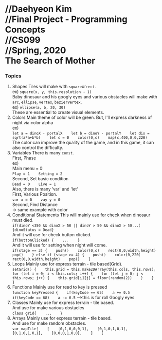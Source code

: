 //Daehyeon Kim   
//Final Project - Programming Concepts   
//CS099   
//Spring, 2020   
The Search of Mother   
=============
### Topics   
1. Shapes
Tiles will make with `square`or`rect`.   
ex) `square(x, y, this.resolution - 1)`   
Baby dinosaur and his googly eyes and various obstacles will make with `arc`, `ellipse`, `vertex`, `bezierVertex`.   
ex) `ellipse(a, b, 20, 30)`   
These are essential to create visual elements.
1. Colors
Main theme of color will be green. But, I'll express darkness of night via color alpha   
ex)   
`let a = dinoX - portalX   
let b = dinoY - portalY   
let dis = sqrt(a*a+b*b)   
let c = 0   
color(0,c)   
map(c,400,0,0,220)`   
The color can improve the quality of the game, and in this game, it can also control the difficulty.   
1. Variables
There is many `const`.   
First, Phase   
ex)   
Main menu = 0   
`Play = 1   
Setting = 2`   
Second, Set basic condition   
`Dead = 0   
Live = 1`   
Also, there is many 'var' and 'let'   
First, Various Position.   
`var x = 0   
vay y = 0`   
Second, Find Distance   
-> same example with color   
1. Conditional Statements
This will mainly use for check when dinosaur must died.   
`if(dinoY <350 && dinoX > 50 || dinoY > 50 && dinoX > 50...)   
{dinoStatus = Dead}`   
And it will use for check button clicked.   
`if(buttonClicked) {   
...   
}`   
And it will use for setting when night will come.   
`if(stage == 3) {   
  push()   
  color(0,c)   
  rect(0,0,width,height)   
  pop()   
} else if (stage >= 4) {   
  push()   
  color(0,220)   
  rect(0,0,width,height)   
  pop()   
}`   
1. Loops
Mainly use for express terrain - tile based(Grid).   
`setGrid() {   
    this.grid = this.make2DArray(this.cols, this.rows);   
    for (let i = 0; i < this.cols; i++) {   
      for (let j = 0; j < this.rows; j++) {   
        this.grid[i][j] = floor(random(2))   
      }   
    }   
  }`   
1. Functions
Mainly use for read to key is pressed   
`function keyPressed {   
if(keyCode == 65)   
a += 0.5   
if(keyCode == 68)   
a -= 0.5` -->this is for roll Googly eyes   
1. Classes
Mainly use for express terrain - tile based.   
And use for make various obstacles   
`class grid{   
...   
}`   
1. Arrays
Mainly use for express terrain - tile based.   
And use for make random obstacles.   
`var mapTile[   
[   
  [0,1,0,0,0,1],   
  [0,1,0,1,0,1],   
  [0,1,0,1,0,1],   
  [0,0,0,1,0,0],   
]   
]`   
